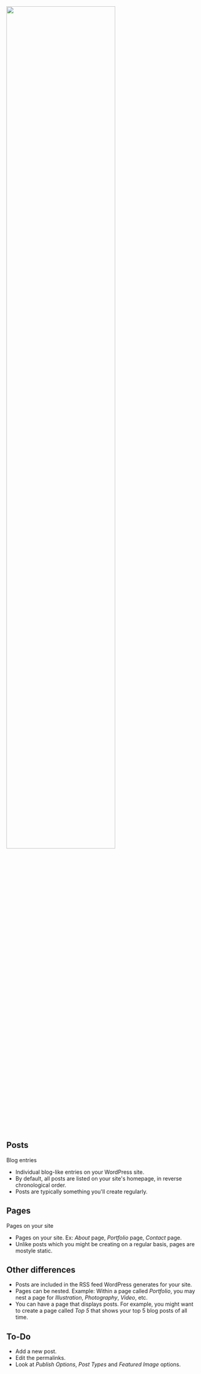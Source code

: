 <img src='http://making-the-internet.s3.amazonaws.com/wp-posts-and-pages.png?@2x' class='' style='max-width:822px; width:75%' alt=''>

## Posts
Blog entries

* Individual blog-like entries on your WordPress site. 
* By default, all posts are listed on your site's homepage, in reverse chronological order. 
* Posts are typically something you'll create regularly.




## Pages
Pages on your site

* Pages on your site. Ex: *About* page, *Portfolio* page, *Contact* page. 
* Unlike posts which you might be creating on a regular basis, pages are mostyle static.




## Other differences 
* Posts are included in the RSS feed WordPress generates for your site.
* Pages can be nested. Example: Within a page called *Portfolio*, you may nest a page for *Illustration*, *Photography*, *Video*, etc.
* You can have a page that displays posts. For example, you might want to create a page called *Top 5* that shows your top 5 blog posts of all time.




## To-Do

* Add a new post.
* Edit the permalinks.
* Look at *Publish Options*, *Post Types* and *Featured Image* options.